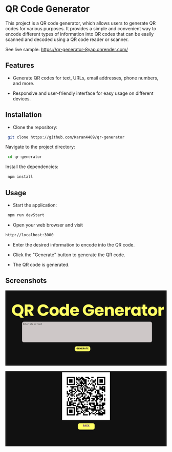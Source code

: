 
# QR Code Generator

This project is a QR code generator, which allows users to generate QR codes for various purposes. It provides a simple and convenient way to encode different types of information into QR codes that can be easily scanned and decoded using a QR code reader or scanner. 

See live sample: https://qr-generator-8yap.onrender.com/

## Features

* Generate QR codes for text, URLs, email addresses, phone numbers, and more.

* Responsive and user-friendly interface for easy usage on different devices.


## Installation

* Clone the repository:
```bash
 git clone https://github.com/Karan4409/qr-generator
 ```

Navigate to the project directory:
```bash
 cd qr-generator
 ```

Install the dependencies:
```bash
 npm install
 ```


    
## Usage

* Start the application:
```bash
 npm run devStart
 ```
* Open your web browser and visit 
```bash 
http://localhost:3000
```
* Enter the desired information to encode into the QR code.

* Click the "Generate" button to generate the QR code.

* The QR code is generated.

## Screenshots

![](https://github.com/KPkm25/qr-generator/blob/main/home.png?raw="true")

![](https://github.com/KPkm25/qr-generator/blob/main/scan.png?raw="true")
